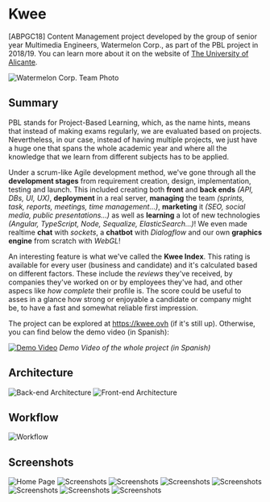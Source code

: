 # Kwee
[ABPGC18] Content Management project developed by the group of senior year Multimedia Engineers, Watermelon Corp., as part of the PBL project in 2018/19. You can learn more about it on the website of [The University of Alicante](https://eps.ua.es/es/ingenieria-multimedia/gestioncontenidos/proyectos1819/kwee.html).

![Watermelon Corp. Team Photo](https://i.imgur.com/MC05nVs.jpg)

## Summary

PBL stands for Project-Based Learning, which, as the name hints, means that instead of making exams regularly, we are evaluated based on projects. Nevertheless, in our case, instead of having multiple projects, we just have a huge one that spans the whole academic year and where all the knowledge that we learn from different subjects has to be applied.

Under a scrum-like Agile development method, we've gone through all the **development stages** from requirement creation, design, implementation, testing and launch. This included creating both **front** and **back ends** *(API, DBs, UI, UX)*, **deployment** in a real server, **managing** the team *(sprints, task, reports, meetings, time management...)*, **marketing** it *(SEO, social media, public presentations...)* as well as **learning** a lot of new technologies *(Angular, TypeScript, Node, Sequalize, ElasticSearch...)*! We even made realtime **chat** with *sockets*, a **chatbot** with *Dialogflow* and our own **graphics engine** from scratch with *WebGL*!

An interesting feature is what we've called the **Kwee Index**. This rating is available for every user (business and candidate) and it's calculated based on different factors. These include the *reviews* they've received, by companies they've worked on or by employees they've had, and other aspecs like *how complete* their profile is. The score could be useful to asses in a glance how strong or enjoyable a candidate or company might be, to have a fast and somewhat reliable first impression.

The project can be explored at https://kwee.ovh (if it's still up). Otherwise, you can find below the demo video (in Spanish):

[![Demo Video](https://i.imgur.com/mSzf9Sw.png)](https://www.youtube.com/watch?v=984p5dA-CgM)
*Demo Video of the whole project (in Spanish)*

## Architecture
![Back-end Architecture](https://i.imgur.com/B2R5l7U.png)
![Front-end Architecture](https://i.imgur.com/HlMINu5.png)

## Workflow
![Workflow](https://i.imgur.com/7lRK6kg.png)

## Screenshots
![Home Page](https://j.gifs.com/2xopqM.gif)
![Screenshots](https://i.imgur.com/RHynA42.png)
![Screenshots](https://i.imgur.com/RY45DnL.png)
![Screenshots](https://i.imgur.com/BS788az.png)
![Screenshots](https://i.imgur.com/DPaHAyD.png)
![Screenshots](https://i.imgur.com/J5lDWsH.png)
![Screenshots](https://i.imgur.com/8G50Rmr.png)
![Screenshots](https://i.imgur.com/ZOl9HIg.png)

